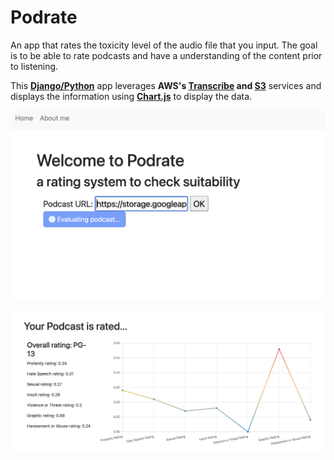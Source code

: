# Podrate
An app that rates the toxicity level of the audio file that you input. The goal is to be able to rate podcasts and have a understanding of the content prior to listening.

This **[Django/Python](https://www.djangoproject.com/)** app leverages **AWS's [Transcribe](https://aws.amazon.com/pm/transcribe/?gclid=Cj0KCQjwsJO4BhDoARIsADDv4vBGihOt4VMjLht0OuXS6yvCbKvUY9d9Mr91Z3xD-Zwe30f3-90FgvkaAnOdEALw_wcB&trk=8217174a-004c-4464-9374-7f64e3ed195f&sc_channel=ps&ef_id=Cj0KCQjwsJO4BhDoARIsADDv4vBGihOt4VMjLht0OuXS6yvCbKvUY9d9Mr91Z3xD-Zwe30f3-90FgvkaAnOdEALw_wcB:G:s&s_kwcid=AL!4422!3!652240143553!e!!g!!amazon%20transcription!19878157838!144181888781) and [S3](https://aws.amazon.com/s3/)** services and displays the information using **[Chart.js](https://www.chartjs.org/docs/latest/)** to display the data.

![home](podrate/documentation/home.jpg)

![results](podrate/documentation/result.jpg)